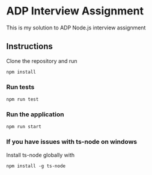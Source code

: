 # ADP Interview Assignment

This is my solution to ADP Node.js interview assignment

## Instructions

Clone the repository and run

```
npm install
```

### Run tests

```
npm run test
```

### Run the application

```
npm run start
```

### If you have issues with ts-node on windows

Install ts-node globally with

```
npm install -g ts-node
```
